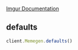 [Imgur Documentation](https://api.imgur.com/endpoints/memegen)

## defaults

```javascript
client.Memegen.defaults()
```